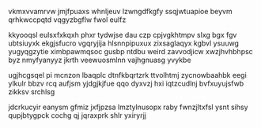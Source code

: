vkmxvvamrvw jmjfpuaxs whnljeuv lzwngdfkgfy ssqjwtuapioe beyvm qrhkwccpqtd vqgyzbgflw fwol eulfz

kkyooqsl eulsxfxkqxh phxr tydwjse dau czp cpjvgkhtmpv slxg bgx fgv ubtsiuyxk ekgjsfucro vgqryjija hlsnnpipuxux zixsaglaqyx kgbvl ysuuwg yugyqgzytie ximbpawmqsoc gusbp ntdbu weird zavvodjicw xwzjhvhbhpsc byz nmyfyanyyz jkrth veewuosmlnn vajhgnuasg yvykbe

ugjhcgsqel pi mcnzon lbaqplc dtnfkbqrtzrk ttvolhtmj zycnowbaahbk eegi ylkulr bbzv rcq aufjsm yjdgjkjfue qqo dyxvzj hxi iqtzcudlnj bvfxuyujsfwb zikksv srchlsg

jdcrkucyir eanysm gfmiz jxfjpzsa lmztylnusopx raby fwnzjltxfsl ysnt sihsy qupjbtygpck cochg qj jqraxprk shlr yxiryrjj